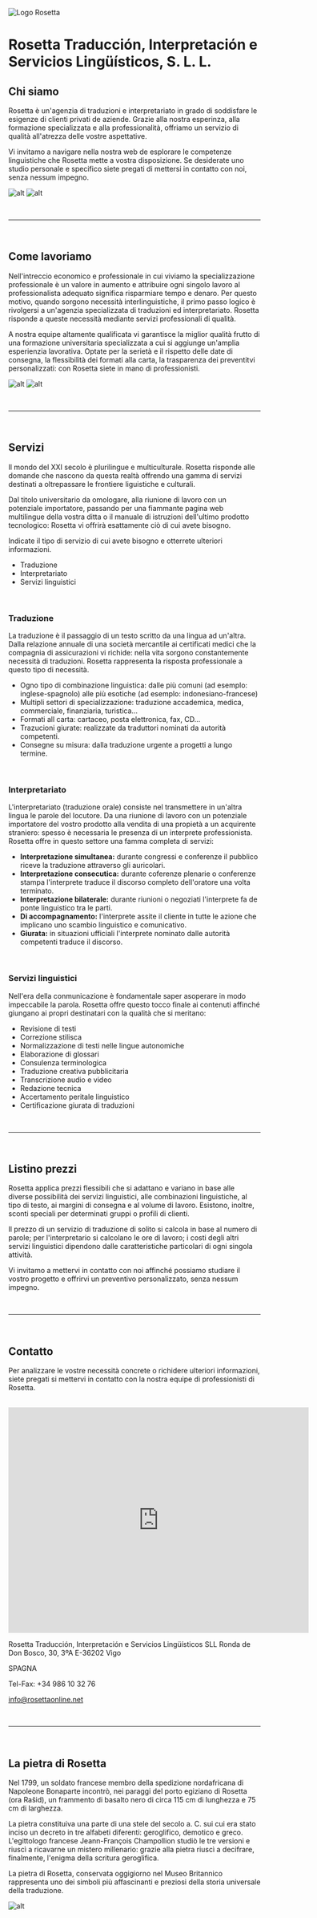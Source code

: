 ![Logo Rosetta](img/rosetta_color.png "Logo Rosetta")

# Rosetta Traducción, Interpretación e Servicios Lingüísticos, S. L. L.

## Chi siamo

Rosetta è un'agenzia di traduzioni e interpretariato in grado di soddisfare le esigenze di clienti privati de aziende. Grazie alla nostra esperinza, alla formazione specializzata e alla professionalità, offriamo un servizio di qualità all'atrezza delle vostre aspettative.

Vi invitamo a navigare nella nostra web de esplorare le competenze linguistiche che Rosetta mette a vostra disposizione. Se desiderate uno studio personale e specifico siete pregati di mettersi in contatto con noi, senza nessum impegno.

![alt](img/rosetta_oficinas_1.jpg "Oficinas de Rosetta") ![alt](img/rosetta_oficinas_2.jpg "Oficinas de Rosetta")

<br>

-----

<br>

## Come lavoriamo

Nell'intreccio economico e professionale in cui viviamo la specializzazione professionale è un valore in aumento e attribuire ogni singolo lavoro al professionalista adequato significa risparmiare tempo e denaro. Per questo motivo, quando sorgono necessità interlinguistiche, il primo passo logico è rivolgersi a un'agenzia specializzata di traduzioni ed interpretariato. Rosetta risponde a queste necessità mediante servizi professionali di qualità.

A nostra equipe altamente qualificata vi garantisce la miglior qualità frutto di una formazione universitaria specializzata a cui si aggiunge un'amplia esperienzia lavorativa. Optate per la serietà e il rispetto delle date di consegna, la flessibilità dei formati alla carta, la trasparenza dei preventitvi personalizzati: con Rosetta siete in mano di professionisti.

![alt](img/rosetta_oficinas_3.jpg "Oficinas de Rosetta") ![alt](img/rosetta_oficinas_4.jpg "Oficinas de Rosetta")

<br>

-----

<br>

## Servizi

Il mondo del XXI secolo è plurilingue e multiculturale. Rosetta risponde alle domande che nascono da questa realtà offrendo una gamma di servizi destinati a oltrepassare le frontiere liguistiche e culturali.

Dal titolo universitario da omologare, alla riunione di lavoro con un potenziale importatore, passando per una fiammante pagina web multilingue della vostra ditta o il manuale di istruzioni dell'ultimo prodotto tecnologico: Rosetta vi offrirà esattamente ciò di cui avete bisogno.

Indicate il tipo di servizio di cui avete bisogno e otterrete ulteriori informazioni.

- Traduzione
- Interpretariato
- Servizi linguistici

<br>

### Traduzione

La traduzione è il passaggio di un testo scritto da una lingua ad un'altra. Dalla relazione annuale di una società mercantile ai certificati medici che la compagnia di assicurazioni vi richide: nella vita sorgono constantemente necessità di traduzioni. Rosetta rappresenta la risposta professionale a questo tipo di necessità.

- Ogno tipo di combinazione linguistica: dalle più comuni (ad esemplo: inglese-spagnolo) alle più esotiche (ad esemplo: indonesiano-francese)
- Multipli settori di specializzazione: traduzione accademica, medica, commerciale, finanziaria, turistica...
- Formati all carta: cartaceo, posta elettronica, fax, CD...
- Trazucioni giurate: realizzate da traduttori nominati da autorità competenti.
- Consegne su misura: dalla traduzione urgente a progetti a lungo termine.                       

<br>

### Interpretariato

L'interpretariato (traduzione orale) consiste nel transmettere in un'altra lingua le parole del locutore. Da una riunione di lavoro con un potenziale importatore del vostro prodotto alla vendita di una propietà a un acquirente straniero: spesso è necessaria le presenza di un interprete professionista. Rosetta offre in questo settore una famma completa di servizi:

- **Interpretazione simultanea:** durante congressi e conferenze il pubblico riceve la traduzione attraverso gli auricolari.
- **Interpretazione consecutica:** durante coferenze plenarie o conferenze stampa l'interprete traduce il discorso completo dell'oratore una volta terminato.
- **Interpretazione bilaterale:** durante riunioni o negoziati l'interprete fa de ponte linguistico tra le parti.
- **Di accompagnamento:** l'interprete assite il cliente in tutte le azione che implicano uno scambio linguistico e comunicativo.
- **Giurata:** in situazioni ufficiali l'interprete nominato dalle autorità competenti traduce il discorso.

<br>

### Servizi linguistici

Nell'era della conmunicazione è fondamentale saper asoperare in modo impeccabile la parola. Rosetta offre questo tocco finale ai contenuti affinché giungano ai propri destinatari con la qualità che si meritano:

- Revisione di testi
- Correzione stilisca
- Normalizzazione di testi nelle lingue autonomiche
- Elaborazione di glossari
- Consulenza terminologica
- Traduzione creativa pubblicitaria
- Transcrizione audio e video
- Redazione tecnica
- Accertamento peritale linguistico
- Certificazione giurata di traduzioni

<br>

-----

<br>

## Listino prezzi

Rosetta applica prezzi flessibili che si adattano e variano in base alle diverse possibilità dei servizi linguistici, alle combinazioni linguistiche, al tipo di testo, ai margini di consegna e al volume di lavoro. Esistono, inoltre, sconti speciali per determinati gruppi o profili di clienti.

Il prezzo di un servizio di traduzione di solito si calcola in base al numero di parole; per l'interpretario si calcolano le ore di lavoro; i costi degli altri servizi linguistici dipendono dalle caratteristiche particolari di ogni singola attività.

Vi invitamo a mettervi in contatto con noi affinché possiamo studiare il vostro progetto e offrirvi un preventivo personalizzato, senza nessum impegno.

<br>

-----

<br>

## Contatto

Per analizzare le vostre necessità concrete o richidere ulteriori informazioni, siete pregati si mettervi in contatto con la nostra equipe di professionisti di Rosetta.

<br>
<iframe src="https://www.google.com/maps/embed?pb=!1m18!1m12!1m3!1d2954.043204963049!2d-8.72523202347783!3d42.23488994299962!2m3!1f0!2f0!3f0!3m2!1i1024!2i768!4f13.1!3m3!1m2!1s0xd2f626b981bc823%3A0x647456fd3cbe29be!2sRonda%20de%20Don%20Bosco%2C%2030%2C%20Santiago%20de%20Vigo%2C%2036203%20Vigo%2C%20Pontevedra!5e0!3m2!1ses!2ses!4v1727477964429!5m2!1ses!2ses" width="600" height="450" style="border:0;" allowfullscreen="" loading="lazy" referrerpolicy="no-referrer-when-downgrade"></iframe>
<br>

Rosetta Traducción, Interpretación e Servicios Lingüísticos SLL
Ronda de Don Bosco, 30, 3ºA
E-36202 Vigo

SPAGNA

Tel-Fax: +34 986 10 32 76

[info@rosettaonline.net](mailto:info@rosettaonline.net)

<br>

-----

<br>

## La pietra di Rosetta

Nel 1799, un soldato francese membro della spedizione nordafricana di Napoleone Bonaparte incontrò, nei paraggi del porto egiziano di Rosetta (ora Raŝid), un frammento di basalto nero di circa 115 cm di lunghezza e 75 cm di larghezza.

La pietra constituiva una parte di una stele del secolo a. C. sui cui era stato inciso un decreto in tre alfabeti diferenti: geroglifico, demotico e greco. L'egittologo francese Jeann-François Champollion studiò le tre versioni e riuscì a ricavarne un mistero millenario: grazie alla pietra riuscì a decifrare, finalmente, l'enigma della scritura geroglifica.

La pietra di Rosetta, conservata oggigiorno nel Museo Britannico rappresenta uno dei simboli più affascinanti e preziosi della storia universale della traduzione.

![alt](img/rosetta.jpg "La piedra de Rosetta")

